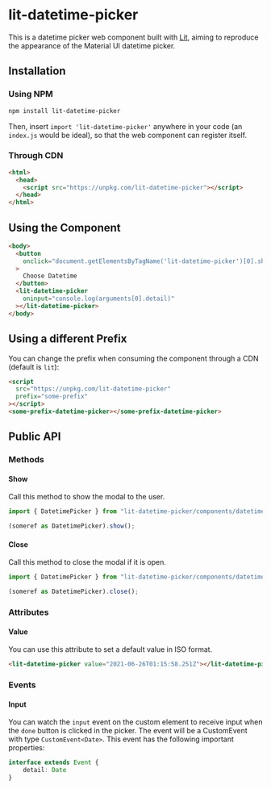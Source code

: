 # lit-datetime-picker

This is a datetime picker web component built with [Lit](https://lit.dev/), aiming to reproduce the appearance of the Material UI datetime picker.

## Installation

### Using NPM

```sh
npm install lit-datetime-picker
```

Then, insert `import 'lit-datetime-picker'` anywhere in your code (an `index.js` would be ideal), so that the web component can register itself.

### Through CDN

```html
<html>
  <head>
    <script src="https://unpkg.com/lit-datetime-picker"></script>
  </head>
</html>
```

## Using the Component

```html
<body>
  <button
    onclick="document.getElementsByTagName('lit-datetime-picker')[0].show()"
  >
    Choose Datetime
  </button>
  <lit-datetime-picker
    oninput="console.log(arguments[0].detail)"
  ></lit-datetime-picker>
</body>
```

## Using a different Prefix

You can change the prefix when consuming the component through a CDN (default is `lit`):

```html
<script
  src="https://unpkg.com/lit-datetime-picker"
  prefix="some-prefix"
></script>
<some-prefix-datetime-picker></some-prefix-datetime-picker>
```

## Public API

### Methods

#### Show

Call this method to show the modal to the user.

```ts
import { DatetimePicker } from "lit-datetime-picker/components/datetime-picker";

(someref as DatetimePicker).show();
```

#### Close

Call this method to close the modal if it is open.

```ts
import { DatetimePicker } from "lit-datetime-picker/components/datetime-picker";

(someref as DatetimePicker).close();
```

### Attributes

#### Value

You can use this attribute to set a default value in ISO format.

```html
<lit-datetime-picker value="2021-06-26T01:15:58.251Z"></lit-datetime-picker>
```

### Events

#### Input

You can watch the `input` event on the custom element to receive input when the `done` button is clicked in the picker. The event will be a CustomEvent with type `CustomEvent<Date>`. This event has the following important properties:

```ts
interface extends Event {
    detail: Date
}
```
